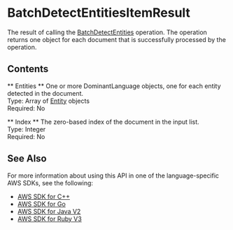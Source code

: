 # BatchDetectEntitiesItemResult<a name="API_BatchDetectEntitiesItemResult"></a>

The result of calling the [BatchDetectEntities](API_BatchDetectEntities.md) operation\. The operation returns one object for each document that is successfully processed by the operation\.

## Contents<a name="API_BatchDetectEntitiesItemResult_Contents"></a>

 ** Entities **   <a name="comprehend-Type-BatchDetectEntitiesItemResult-Entities"></a>
One or more DominantLanguage objects, one for each entity detected in the document\.  
Type: Array of [Entity](API_Entity.md) objects  
Required: No

 ** Index **   <a name="comprehend-Type-BatchDetectEntitiesItemResult-Index"></a>
The zero\-based index of the document in the input list\.  
Type: Integer  
Required: No

## See Also<a name="API_BatchDetectEntitiesItemResult_SeeAlso"></a>

For more information about using this API in one of the language\-specific AWS SDKs, see the following:
+  [AWS SDK for C\+\+](https://docs.aws.amazon.com/goto/SdkForCpp/comprehend-2017-11-27/BatchDetectEntitiesItemResult) 
+  [AWS SDK for Go](https://docs.aws.amazon.com/goto/SdkForGoV1/comprehend-2017-11-27/BatchDetectEntitiesItemResult) 
+  [AWS SDK for Java V2](https://docs.aws.amazon.com/goto/SdkForJavaV2/comprehend-2017-11-27/BatchDetectEntitiesItemResult) 
+  [AWS SDK for Ruby V3](https://docs.aws.amazon.com/goto/SdkForRubyV3/comprehend-2017-11-27/BatchDetectEntitiesItemResult) 